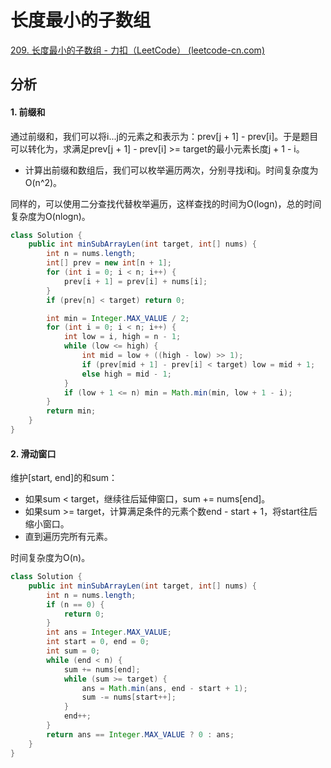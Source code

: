 # 长度最小的子数组

[209. 长度最小的子数组 - 力扣（LeetCode） (leetcode-cn.com)](https://leetcode-cn.com/problems/minimum-size-subarray-sum/)

## 分析

#### 1. 前缀和

通过前缀和，我们可以将i...j的元素之和表示为：prev[j + 1] - prev[i]。于是题目可以转化为，求满足prev[j + 1] - prev[i] >= target的最小元素长度j + 1 - i。

*   计算出前缀和数组后，我们可以枚举遍历两次，分别寻找i和j。时间复杂度为O(n^2)。

同样的，可以使用二分查找代替枚举遍历，这样查找的时间为O(logn)，总的时间复杂度为O(nlogn)。

```java
class Solution {
    public int minSubArrayLen(int target, int[] nums) {
        int n = nums.length;
        int[] prev = new int[n + 1];
        for (int i = 0; i < n; i++) {
            prev[i + 1] = prev[i] + nums[i];
        }
        if (prev[n] < target) return 0;

        int min = Integer.MAX_VALUE / 2;
        for (int i = 0; i < n; i++) {
            int low = i, high = n - 1;
            while (low <= high) {
                int mid = low + ((high - low) >> 1);
                if (prev[mid + 1] - prev[i] < target) low = mid + 1;
                else high = mid - 1; 
            }
            if (low + 1 <= n) min = Math.min(min, low + 1 - i);
        }
        return min;
    }
}
```

#### 2. 滑动窗口

维护[start, end]的和sum：

*   如果sum < target，继续往后延伸窗口，sum += nums[end]。
*   如果sum >= target，计算满足条件的元素个数end - start + 1，将start往后缩小窗口。
*   直到遍历完所有元素。

时间复杂度为O(n)。

```java
class Solution {
    public int minSubArrayLen(int target, int[] nums) {
        int n = nums.length;
        if (n == 0) {
            return 0;
        }
        int ans = Integer.MAX_VALUE;
        int start = 0, end = 0;
        int sum = 0;
        while (end < n) {
            sum += nums[end];
            while (sum >= target) {
                ans = Math.min(ans, end - start + 1);
                sum -= nums[start++];
            }
            end++;
        }
        return ans == Integer.MAX_VALUE ? 0 : ans;
    }
}
```

